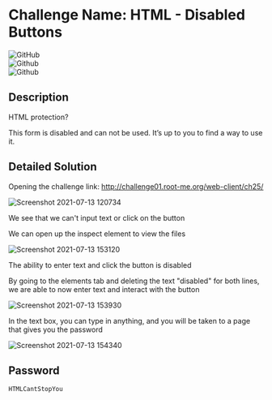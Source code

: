 # Challenge Name: HTML - Disabled Buttons

![GitHub](https://img.shields.io/badge/date-13.07.2021-brightgreen)  
![Github](https://img.shields.io/badge/category-Web-blueviolet)  
![Github](https://img.shields.io/badge/value-5-blue)  

## Description
HTML protection?  

This form is disabled and can not be used. It’s up to you to find a way to use it.

## Detailed Solution
Opening the challenge link: http://challenge01.root-me.org/web-client/ch25/  

![Screenshot 2021-07-13 120734](https://user-images.githubusercontent.com/79667858/125487019-e5af41e2-142e-4de9-b31b-7a256131b380.png)

We see that we can't input text or click on the button

We can open up the inspect element to view the files

![Screenshot 2021-07-13 153120](https://user-images.githubusercontent.com/79667858/125518062-3f56f2bc-c748-44d2-a3af-1d6a94d44176.jpg)

The ability to enter text and click the button is disabled 

By going to the elements tab and deleting the text "disabled" for both lines, we are able to now enter text and interact with the button

![Screenshot 2021-07-13 153930](https://user-images.githubusercontent.com/79667858/125514681-bdafbac7-7b25-4317-be6b-25f746e2b73c.jpg)

In the text box, you can type in anything, and you will be taken to a page that gives you the password

![Screenshot 2021-07-13 154340](https://user-images.githubusercontent.com/79667858/125515118-53f6bc95-b612-4434-b881-139f18dda946.jpg)

## Password

```
HTMLCantStopYou  
```

